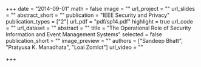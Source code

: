 +++
date = "2014-09-01"
math = false
image = ""
url_project = ""
url_slides = ""
abstract_short = ""
publication = "IEEE Security and Privacy"
publication_types = ["2"]
url_pdf = "pdf/sp14.pdf"
highlight = true
url_code = ""
url_dataset = ""
abstract = ""
title = "The Operational Role of Security Information and Event Management Systems"
selected = false
publication_short = ""
image_preview = ""
authors = ["Sandeep Bhatt", "Pratyusa K. Manadhata", "Loai Zomlot"]
url_video = ""

+++



